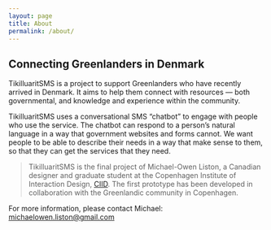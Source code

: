 ```yaml
---
layout: page
title: About
permalink: /about/
---
```




## Connecting Greenlanders in Denmark

TikilluaritSMS is a project to support Greenlanders who have recently arrived in Denmark. It aims to help them connect with resources — both governmental, and knowledge and experience within the community.

TikilluaritSMS uses a conversational SMS “chatbot” to engage with people who use the service. The chatbot can respond to a person’s natural language in a way that government websites and forms cannot. We want people to be able to describe their needs in a way that make sense to them, so that they can get the services that they need.

> TikilluaritSMS is the final project of Michael-Owen Liston, a Canadian designer and graduate student at the Copenhagen Institute of Interaction Design, [CIID](http://ciid.dk). The first prototype has been developed in collaboration with the Greenlandic community in Copenhagen.

For more information, please contact Michael:
michaelowen.liston@gmail.com
